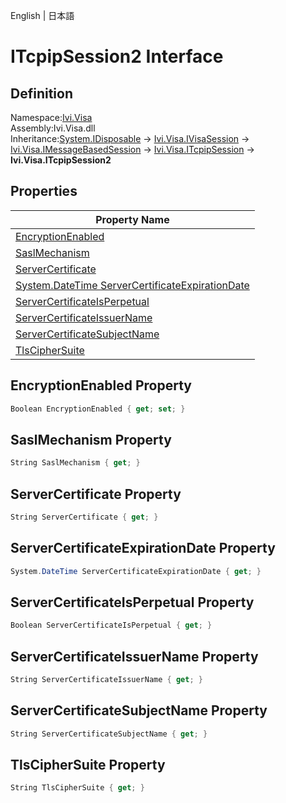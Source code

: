 English | 日本語

# ITcpipSession2 Interface

## Definition
Namespace:[Ivi.Visa](../Visa.md)<BR>
Assembly:Ivi.Visa.dll<BR>
Inheritance:[System.IDisposable](https://learn.microsoft.com/en-us/dotnet/api/system.idisposable) -> [Ivi.Visa.IVisaSession](IVisaSession.md) -> [Ivi.Visa.IMessageBasedSession](IMessageBasedSession.md) -> [Ivi.Visa.ITcpipSession](Ivi.Visa.ITcpipSession.md) -> **Ivi.Visa.ITcpipSession2**

## Properties

|Property Name|
|---|
|[EncryptionEnabled](#EncryptionEnabled-Property)|
|[SaslMechanism](#SaslMechanism-Property)|
|[ServerCertificate](#ServerCertificate-Property)|
|[System.DateTime ServerCertificateExpirationDate](#System.DateTime-ServerCertificateExpirationDate-Property)|
|[ServerCertificateIsPerpetual](#ServerCertificateIsPerpetual-Property)|
|[ServerCertificateIssuerName](#ServerCertificateIssuerName-Property)|
|[ServerCertificateSubjectName](#ServerCertificateSubjectName-Property)|
|[TlsCipherSuite](#TlsCipherSuitev-Property)|

## EncryptionEnabled Property
```C#
Boolean EncryptionEnabled { get; set; }
```
## SaslMechanism Property
```C#
String SaslMechanism { get; }
```
## ServerCertificate Property
```C#
String ServerCertificate { get; }
```
## ServerCertificateExpirationDate Property
```C#
System.DateTime ServerCertificateExpirationDate { get; }
```
## ServerCertificateIsPerpetual Property
```C#
Boolean ServerCertificateIsPerpetual { get; }
```
## ServerCertificateIssuerName Property
```C#
String ServerCertificateIssuerName { get; }
```
## ServerCertificateSubjectName Property
```C#
String ServerCertificateSubjectName { get; }
```
## TlsCipherSuite Property
```C#
String TlsCipherSuite { get; }
```
